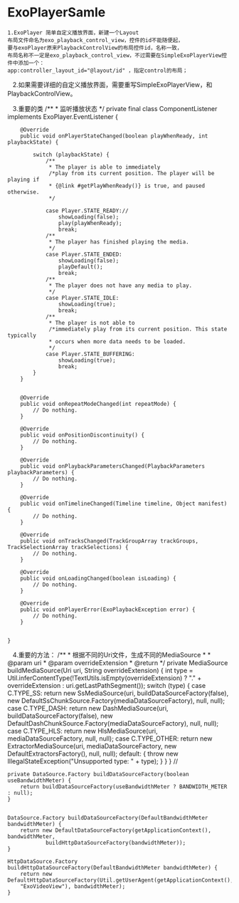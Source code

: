 # ExoPlayerSamle
    1.ExoPlayer 简单自定义播放界面，新建一个Layout 
    布局文件命名为exo_playback_control_view，控件的id不能随便起，
    要与exoPlayer原来PlaybackControlView的布局控件id，名称一致，
    布局名称不一定是exo_playback_control_view，不过需要在SimpleExoPlayerView控件中添加一个： 
    app:controller_layout_id="@layout/id" ，指定control的布局；

    2.如果需要详细的自定义播放界面，需要重写SimpleExoPlayerView，和PlaybackControlView。
    
    3.重要的类
    /**
     * 监听播放状态
     */
    private final class ComponentListener implements ExoPlayer.EventListener {
    
        @Override
        public void onPlayerStateChanged(boolean playWhenReady, int playbackState) {
        
            switch (playbackState) {
                /**
                 * The player is able to immediately 
                 /*play from its current position. The player will be playing if
                 * {@link #getPlayWhenReady()} is true, and paused otherwise.
                 */
                 
                case Player.STATE_READY://
                    showLoading(false);
                    play(playWhenReady);
                    break;
                /**
                 * The player has finished playing the media.
                 */
                case Player.STATE_ENDED:
                    showLoading(false);
                    playDefault();
                    break;
                /**
                 * The player does not have any media to play.
                 */
                case Player.STATE_IDLE:
                    showLoading(true);
                    break;
                /**
                 * The player is not able to 
                 /*immediately play from its current position. This state typically
                 * occurs when more data needs to be loaded.
                 */
                case Player.STATE_BUFFERING:
                    showLoading(true);
                    break;
            }
        }


        @Override
        public void onRepeatModeChanged(int repeatMode) {
            // Do nothing.
        }

        @Override
        public void onPositionDiscontinuity() {
            // Do nothing.
        }

        @Override
        public void onPlaybackParametersChanged(PlaybackParameters playbackParameters) {
            // Do nothing.
        }

        @Override
        public void onTimelineChanged(Timeline timeline, Object manifest) {
            // Do nothing.
        }

        @Override
        public void onTracksChanged(TrackGroupArray trackGroups, TrackSelectionArray trackSelections) {
            // Do nothing.
        }

        @Override
        public void onLoadingChanged(boolean isLoading) {
            // Do nothing.
        }

        @Override
        public void onPlayerError(ExoPlaybackException error) {
            // Do nothing.
        }


    }
    4.重要的方法：
    /**
     * 根据不同的Uri文件，生成不同的MediaSource
     *
     * @param uri
     * @param overrideExtension
     * @return
     */
    private MediaSource buildMediaSource(Uri uri, String overrideExtension) {
        int type = Util.inferContentType(!TextUtils.isEmpty(overrideExtension) ? 
        "." + overrideExtension
                : uri.getLastPathSegment());
        switch (type) {
            case C.TYPE_SS:
                return new SsMediaSource(uri, buildDataSourceFactory(false),
                        new DefaultSsChunkSource.Factory(mediaDataSourceFactory), null, null);
            case C.TYPE_DASH:
                return new DashMediaSource(uri, buildDataSourceFactory(false),
                        new DefaultDashChunkSource.Factory(mediaDataSourceFactory), null, null);
            case C.TYPE_HLS:
                return new HlsMediaSource(uri, mediaDataSourceFactory, null, null);
            case C.TYPE_OTHER:
                return new ExtractorMediaSource(uri, mediaDataSourceFactory, new DefaultExtractorsFactory(),
                        null, null);
            default: {
                throw new IllegalStateException("Unsupported type: " + type);
            }
        }
    }
    //

    private DataSource.Factory buildDataSourceFactory(boolean useBandwidthMeter) {
        return buildDataSourceFactory(useBandwidthMeter ? BANDWIDTH_METER : null);
    }


    DataSource.Factory buildDataSourceFactory(DefaultBandwidthMeter bandwidthMeter) {
        return new DefaultDataSourceFactory(getApplicationContext(), bandwidthMeter,
                buildHttpDataSourceFactory(bandwidthMeter));
    }

    HttpDataSource.Factory buildHttpDataSourceFactory(DefaultBandwidthMeter bandwidthMeter) {
        return new DefaultHttpDataSourceFactory(Util.getUserAgent(getApplicationContext(),
        "ExoVideoView"), bandwidthMeter);
    }

